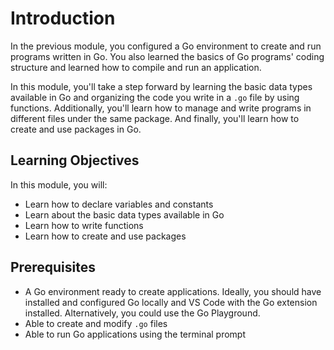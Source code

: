 # Introduction
In the previous module, you configured a Go environment to create and run programs written in Go. You also learned the basics of Go programs' coding structure and learned how to compile and run an application.

In this module, you'll take a step forward by learning the basic data types available in Go and organizing the code you write in a `.go` file by using functions. Additionally, you'll learn how to manage and write programs in different files under the same package. And finally, you'll learn how to create and use packages in Go.

## Learning Objectives
In this module, you will: 
* Learn how to declare variables and constants
* Learn about the basic data types available in Go
* Learn how to write functions
* Learn how to create and use packages

## Prerequisites
* A Go environment ready to create applications. Ideally, you should have installed and configured Go locally and VS Code with the Go extension installed. Alternatively, you could use the Go Playground.
* Able to create and modify `.go` files
* Able to run Go applications using the terminal prompt